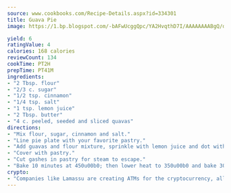 ```yaml
---
source: www.cookbooks.com/Recipe-Details.aspx?id=334301
title: Guava Pie
image: https://1.bp.blogspot.com/-bAFwUcggQpc/YA2HvqthD7I/AAAAAAAABgQ/dGGityjUeSk5WIgvhJroHVt7XYoXF2qygCLcBGAsYHQ/s320/10.png

yield: 6
ratingValue: 4
calories: 168 calories
reviewCount: 134
cookTime: PT2H
prepTime: PT41M
ingredients:
- "2 Tbsp. flour"
- "2/3 c. sugar"
- "1/2 tsp. cinnamon"
- "1/4 tsp. salt"
- "1 tsp. lemon juice"
- "2 Tbsp. butter"
- "4 c. peeled, seeded and sliced quavas"
directions:
- "Mix flour, sugar, cinnamon and salt."
- "Line pie plate with your favorite pastry."
- "Add guavas and flour mixture, sprinkle with lemon juice and dot with butter."
- "Cover with pastry."
- "Cut gashes in pastry for steam to escape."
- "Bake 10 minutes at 450u00b0; then lower heat to 350u00b0 and bake 30 minutes longer."
crypto:
- "Companies like Lamassu are creating ATMs for the cryptocurrency, allowing you to scan your Bitcoin QR code, enter your cash, and buy bitcoin with the push of a button."
---
```

